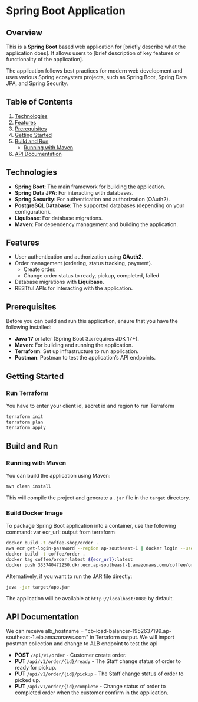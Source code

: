# Spring Boot Application

## Overview

This is a **Spring Boot** based web application for [briefly describe what the application does]. It allows users to [brief description of key features or functionality of the application].

The application follows best practices for modern web development and uses various Spring ecosystem projects, such as Spring Boot, Spring Data JPA, and Spring Security.

## Table of Contents

1. [Technologies](#technologies)
2. [Features](#features)
3. [Prerequisites](#prerequisites)
4. [Getting Started](#getting-started)
5. [Build and Run](#build-and-run)
    - [Running with Maven](#running-with-maven)
6. [API Documentation](#api-documentation)

## Technologies

- **Spring Boot**: The main framework for building the application.
- **Spring Data JPA**: For interacting with databases.
- **Spring Security**: For authentication and authorization (OAuth2).
- **PostgreSQL Database**: The supported databases (depending on your configuration).
- **Liquibase**: For database migrations.
- **Maven**: For dependency management and building the application.

## Features

- User authentication and authorization using **OAuth2**.
- Order management (ordering, status tracking, payment).
  - Create order.
  - Change order status to ready, pickup, completed, failed
- Database migrations with **Liquibase**.
- RESTful APIs for interacting with the application.

## Prerequisites

Before you can build and run this application, ensure that you have the following installed:

- **Java 17** or later (Spring Boot 3.x requires JDK 17+).
- **Maven**: For building and running the application.
- **Terraform**: Set up infrastructure to run application.
- **Postman**: Postman to test the application’s API endpoints.

## Getting Started

### Run Terraform
You have to enter your client id, secret id and region to run Terraform
```bash
terraform init
terraform plan
terraform apply
```

## Build and Run

### Running with Maven

You can build the application using Maven:

```bash
mvn clean install
```

This will compile the project and generate a `.jar` file in the `target` directory.

### Build Docker Image

To package Spring Boot application into a container, use the following command:
var ecr_url: output from terraform

```bash
docker build -t coffee-shop/order .
aws ecr get-login-password --region ap-southeast-1 | docker login --username AWS --password-stdin ${accountId}.dkr.ecr.${region}.amazonaws.com
docker build -t coffee/order .
docker tag coffee/order:latest ${ecr_url}:latest
docker push 333740472250.dkr.ecr.ap-southeast-1.amazonaws.com/coffee/order:latest
```

Alternatively, if you want to run the JAR file directly:

```bash
java -jar target/app.jar
```

The application will be available at `http://localhost:8080` by default.

## API Documentation
We can receive alb_hostname = "cb-load-balancer-1952637199.ap-southeast-1.elb.amazonaws.com" in Terraform output.
We will import postman collection and change to ALB endpoint to test the api

- **POST** `/api/v1/order` - Customer create order.
- **PUT** `/api/v1/order/{id}/ready` - The Staff change status of order to ready for pickup.
- **PUT** `/api/v1/order/{id}/pickup` - The Staff change status of order to picked up.
- **PUT** `/api/v1/order/{id}/complete` - Change status of order to completed order when the customer confirm in the application.
